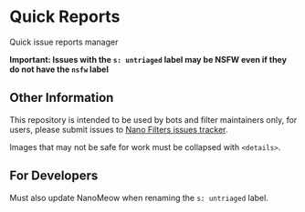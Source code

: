 # Quick Reports

Quick issue reports manager

**Important: Issues with the `s: untriaged` label may be NSFW even if they do
not have the `nsfw` label**

## Other Information

This repository is intended to be used by bots and filter maintainers only,
for users, please submit issues to
[Nano Filters issues tracker](https://github.com/NanoAdblocker/NanoFilters/issues).

Images that may not be safe for work must be collapsed with `<details>`.

## For Developers

Must also update NanoMeow when renaming the `s: untriaged` label.
